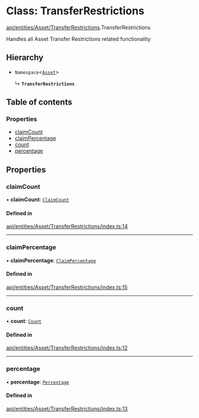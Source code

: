 # Class: TransferRestrictions

[api/entities/Asset/TransferRestrictions](../wiki/api.entities.Asset.TransferRestrictions).TransferRestrictions

Handles all Asset Transfer Restrictions related functionality

## Hierarchy

- `Namespace`<[`Asset`](../wiki/api.entities.Asset.Asset)\>

  ↳ **`TransferRestrictions`**

## Table of contents

### Properties

- [claimCount](../wiki/api.entities.Asset.TransferRestrictions.TransferRestrictions#claimcount)
- [claimPercentage](../wiki/api.entities.Asset.TransferRestrictions.TransferRestrictions#claimpercentage)
- [count](../wiki/api.entities.Asset.TransferRestrictions.TransferRestrictions#count)
- [percentage](../wiki/api.entities.Asset.TransferRestrictions.TransferRestrictions#percentage)

## Properties

### claimCount

• **claimCount**: [`ClaimCount`](../wiki/api.entities.Asset.TransferRestrictions.ClaimCount.ClaimCount)

#### Defined in

[api/entities/Asset/TransferRestrictions/index.ts:14](https://github.com/PolymeshAssociation/polymesh-sdk/blob/46129005/src/api/entities/Asset/TransferRestrictions/index.ts#L14)

___

### claimPercentage

• **claimPercentage**: [`ClaimPercentage`](../wiki/api.entities.Asset.TransferRestrictions.ClaimPercentage.ClaimPercentage)

#### Defined in

[api/entities/Asset/TransferRestrictions/index.ts:15](https://github.com/PolymeshAssociation/polymesh-sdk/blob/46129005/src/api/entities/Asset/TransferRestrictions/index.ts#L15)

___

### count

• **count**: [`Count`](../wiki/api.entities.Asset.TransferRestrictions.Count.Count)

#### Defined in

[api/entities/Asset/TransferRestrictions/index.ts:12](https://github.com/PolymeshAssociation/polymesh-sdk/blob/46129005/src/api/entities/Asset/TransferRestrictions/index.ts#L12)

___

### percentage

• **percentage**: [`Percentage`](../wiki/api.entities.Asset.TransferRestrictions.Percentage.Percentage)

#### Defined in

[api/entities/Asset/TransferRestrictions/index.ts:13](https://github.com/PolymeshAssociation/polymesh-sdk/blob/46129005/src/api/entities/Asset/TransferRestrictions/index.ts#L13)
